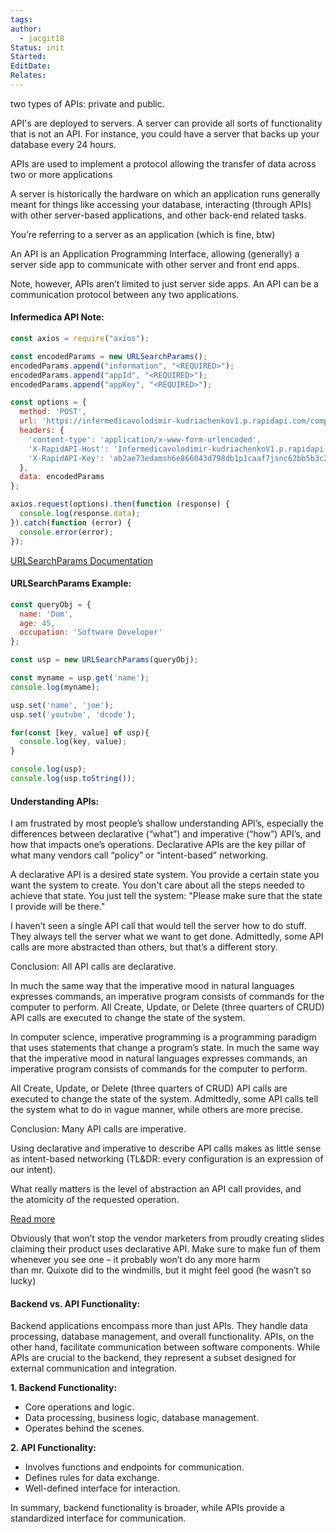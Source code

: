 ```yaml
---
tags: 
author:
  - jacgit18
Status: init
Started: 
EditDate: 
Relates:
---
```

two types of APIs: private and public. 

API's are deployed to servers. A server can provide all sorts of functionality that is not an API. For instance, you could have a server that backs up your database every 24 hours.



APIs are used to implement a protocol allowing the transfer of data across two or more applications

A server is historically the hardware on which an application runs generally meant for things like accessing your database, interacting (through APIs) with other server-based applications, and other back-end related tasks.

You’re referring to a server as an application (which is fine, btw)

An API is an Application Programming Interface, allowing (generally) a server side app to communicate with other server and front end apps.

Note, however, APIs aren’t limited to just server side apps. An API can be a communication protocol between any two applications.
#### **Infermedica API Note:**

```javascript
const axios = require("axios");

const encodedParams = new URLSearchParams();
encodedParams.append("information", "<REQUIRED>");
encodedParams.append("appId", "<REQUIRED>");
encodedParams.append("appKey", "<REQUIRED>");

const options = {
  method: 'POST',
  url: 'https://infermedicavolodimir-kudriachenkov1.p.rapidapi.com/computeDiagnosis',
  headers: {
    'content-type': 'application/x-www-form-urlencoded',
    'X-RapidAPI-Host': 'Infermedicavolodimir-kudriachenkoV1.p.rapidapi.com',
    'X-RapidAPI-Key': 'ab2ae73edamsh6e866043d798db1p1caaf7jsnc62bb5b3c241'
  },
  data: encodedParams
};

axios.request(options).then(function (response) {
  console.log(response.data);
}).catch(function (error) {
  console.error(error);
});
```

[URLSearchParams Documentation](https://developer.mozilla.org/en-US/docs/Web/API/URLSearchParams)

#### **URLSearchParams Example:**

```javascript
const queryObj = {
  name: 'Dom',
  age: 45,
  occupation: 'Software Developer'
};

const usp = new URLSearchParams(queryObj);

const myname = usp.get('name');
console.log(myname);

usp.set('name', 'joe');
usp.set('youtube', 'dcode');

for(const [key, value] of usp){
  console.log(key, value);
}

console.log(usp);
console.log(usp.toString());
```

#### **Understanding APIs:**


I am frustrated by most people’s shallow understanding API’s, especially the differences between declarative (“what”) and imperative (“how”) API’s, and how that impacts one’s operations. Declarative APIs are the key pillar of what many vendors call “policy” or “intent-based” networking. 

A declarative API is a desired state system. You provide a certain state you want the system to create. You don't care about all the steps needed to achieve that state. You just tell the system: "Please make sure that the state I provide will be there." 

I haven’t seen a single API call that would tell the server how to do stuff. They always tell the server what we want to get done. Admittedly, some API calls are more abstracted than others, but that’s a different story. 

Conclusion: All API calls are declarative. 

In much the same way that the imperative mood in natural languages expresses commands, an imperative program consists of commands for the computer to perform. All Create, Update, or Delete (three quarters of CRUD) API calls are executed to change the state of the system. 

In computer science, imperative programming is a programming paradigm that uses statements that change a program’s state. In much the same way that the imperative mood in natural languages expresses commands, an imperative program consists of commands for the computer to perform. 

All Create, Update, or Delete (three quarters of CRUD) API calls are executed to change the state of the system. Admittedly, some API calls tell the system what to do in vague manner, while others are more precise. 

Conclusion: Many API calls are imperative. 

Using declarative and imperative to describe API calls makes as little sense as intent-based networking (TL&DR: every configuration is an expression of our intent). 

What really matters is the level of abstraction an API call provides, and the atomicity of the requested operation. 


[Read more](https://blog.ipspace.net/2019/04/rest-api-is-not-transactional.html)

Obviously that won’t stop the vendor marketers from proudly creating slides claiming their product uses declarative API. Make sure to make fun of them whenever you see one – it probably won’t do any more harm than mr. Quixote did to the windmills, but it might feel good (he wasn’t so lucky)


#### **Backend vs. API Functionality:**

Backend applications encompass more than just APIs. They handle data processing, database management, and overall functionality. APIs, on the other hand, facilitate communication between software components. While APIs are crucial to the backend, they represent a subset designed for external communication and integration.

**1. Backend Functionality:**
- Core operations and logic.
- Data processing, business logic, database management.
- Operates behind the scenes.

**2. API Functionality:**
- Involves functions and endpoints for communication.
- Defines rules for data exchange.
- Well-defined interface for interaction.

In summary, backend functionality is broader, while APIs provide a standardized interface for communication.

